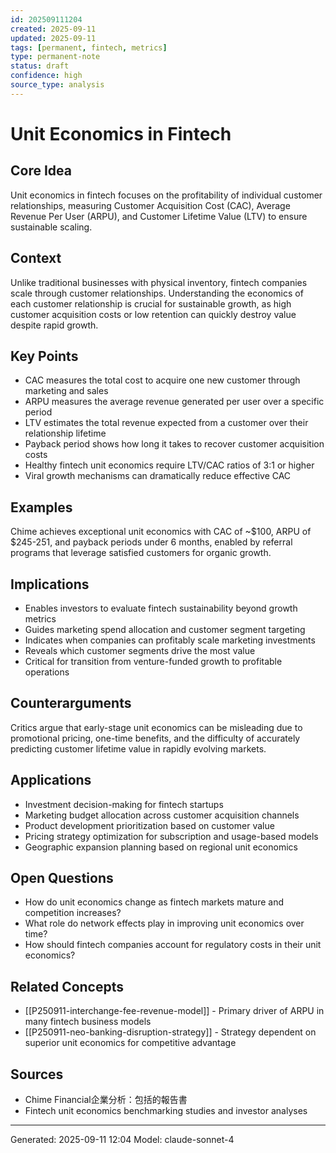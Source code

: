 ```yaml
---
id: 202509111204
created: 2025-09-11
updated: 2025-09-11
tags: [permanent, fintech, metrics]
type: permanent-note
status: draft
confidence: high
source_type: analysis
---
```


# Unit Economics in Fintech

## Core Idea
Unit economics in fintech focuses on the profitability of individual customer relationships, measuring Customer Acquisition Cost (CAC), Average Revenue Per User (ARPU), and Customer Lifetime Value (LTV) to ensure sustainable scaling.

## Context
Unlike traditional businesses with physical inventory, fintech companies scale through customer relationships. Understanding the economics of each customer relationship is crucial for sustainable growth, as high customer acquisition costs or low retention can quickly destroy value despite rapid growth.

## Key Points
- CAC measures the total cost to acquire one new customer through marketing and sales
- ARPU measures the average revenue generated per user over a specific period
- LTV estimates the total revenue expected from a customer over their relationship lifetime
- Payback period shows how long it takes to recover customer acquisition costs
- Healthy fintech unit economics require LTV/CAC ratios of 3:1 or higher
- Viral growth mechanisms can dramatically reduce effective CAC

## Examples
Chime achieves exceptional unit economics with CAC of ~$100, ARPU of $245-251, and payback periods under 6 months, enabled by referral programs that leverage satisfied customers for organic growth.

## Implications
- Enables investors to evaluate fintech sustainability beyond growth metrics
- Guides marketing spend allocation and customer segment targeting
- Indicates when companies can profitably scale marketing investments
- Reveals which customer segments drive the most value
- Critical for transition from venture-funded growth to profitable operations

## Counterarguments
Critics argue that early-stage unit economics can be misleading due to promotional pricing, one-time benefits, and the difficulty of accurately predicting customer lifetime value in rapidly evolving markets.

## Applications
- Investment decision-making for fintech startups
- Marketing budget allocation across customer acquisition channels
- Product development prioritization based on customer value
- Pricing strategy optimization for subscription and usage-based models
- Geographic expansion planning based on regional unit economics

## Open Questions
- How do unit economics change as fintech markets mature and competition increases?
- What role do network effects play in improving unit economics over time?
- How should fintech companies account for regulatory costs in their unit economics?

## Related Concepts
- [[P250911-interchange-fee-revenue-model]] - Primary driver of ARPU in many fintech business models
- [[P250911-neo-banking-disruption-strategy]] - Strategy dependent on superior unit economics for competitive advantage

## Sources
- Chime Financial企業分析：包括的報告書
- Fintech unit economics benchmarking studies and investor analyses

---
Generated: 2025-09-11 12:04
Model: claude-sonnet-4